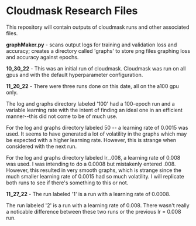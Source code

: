 # Cloudmask Research Files

This repository will contain outputs of cloudmask runs and other associated files.

**graphMaker.py** - scans output logs for training and validation loss and accuracy; creates a directory called 'graphs' to store png files graphing loss and accuracy against epochs.

**10_30_22** - This was an initial run of cloudmask. Cloudmask was run on all gpus and with the default hyperparameter configuration.

**11_20_22** - There were three runs done on this date, all on the a100 gpu only. 

The log and graphs directory labeled '100' had a 100-epoch run and a variable learning rate with the intent of finding an ideal one in an efficient manner--this did not come to be of much use.

For the log and graphs directory labeled 50 -- a learning rate of 0.0015 was used. It seems to have generated a lot of volatility in the graphs which may be expected with a higher learning rate. However, this is strange when considered with the next run.

For the log and graphs directory labeled lr_.008, a learning rate of 0.008 was used. I was intending to do a 0.0008 but mistakenly entered .008. However, this resulted in very smooth graphs, which is strange since the much smaller learning rate of 0.0015 had so much volatility. I will replicate both runs to see if there's something to this or not.

**11_27_22** - The run labeled '1' is a run with a learning rate of 0.0008. 

The run labeled '2' is a run with a learning rate of 0.008. There wasn't really a noticable difference between these two runs or the previous lr = 0.008 run.

